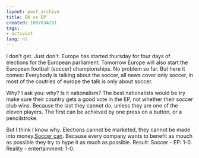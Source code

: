 ```yaml
---
layout: post_archive
title: EK vs EP
created: 1087034281
tags:
- activist
lang: nl
---
```

I don't get. Just don't. Europe has started thursday for four days of elections for the European parliament. Tomorrow Europe will also start the European football (soccer) championships. No problem so far. But here it comes: Everybody is talking about the soccer, all news cover only soccer, in most of the coutries of europe the talk is only about soccer.

Why? I ask you: why? Is it nationalism? The best nationalists would be try make sure their country gets a good vote in the EP, not whether their soccer club wins. Because the last they cannot do, unless they are one of the eleven players. The first can be achieved by one press on a button, or a pencilstroke.

But I think I know why. Elections cannot be marketed, they cannot be made into money.[Soccer can](http://www.alberthein.nl/). Because every company wants to benefit as mouch as possible they try to hype it as much as possible. Result: Soccer - EP: 1-0. Reality - entertainment: 1-0.
